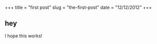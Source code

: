 +++
title = "first post"
slug = "the-first-post"
date = "12/12/2012"
+++

## hey

I hope this works!
